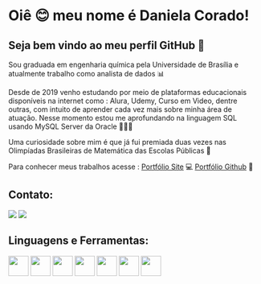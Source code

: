 # Oiê 😊 meu nome é Daniela Corado!
## Seja bem vindo ao meu perfil GitHub 👋

Sou graduada em engenharia química pela Universidade de Brasília e atualmente trabalho como analista de dados 📊 

Desde de 2019 venho estudando por meio de plataformas educacionais disponíveis na internet como : Alura, Udemy, Curso em Video, dentre outras, com intuito de aprender cada vez mais sobre minha área de atuação. Nesse momento estou me aprofundando na linguagem SQL usando MySQL Server da Oracle 👩🏼‍💻

Uma curiosidade sobre mim é que já fui premiada duas vezes nas Olimpíadas Brasileiras de Matemática das Escolas Públicas 🏅

Para conhecer meus trabalhos acesse : 
[Portfólio Site](https://sites.google.com/view/portfoliodanielacorado) 💻
[Portfólio Github](https://github.com/DanielaCorado/Portfolio) 🔗


## Contato:
<div>
<a href = "mailto:danifcorado@gmail.com"><img src="https://img.shields.io/badge/Gmail-D14836?style=for-the-badge&logo=gmail&logoColor=white" target="_blank"></a>
<a href="https://www.linkedin.com/in/daniela-corado-077365192/" target="_blank"><img src="https://img.shields.io/badge/-LinkedIn-%230077B5?style=for-the-badge&logo=linkedin&logoColor=white" target="_blank"></a>   
</div>


## Linguagens e Ferramentas:
<p float ="left">
<img src="https://cdn.jsdelivr.net/gh/devicons/devicon/icons/git/git-original.svg" width="40" height="40"/>
<img src="https://cdn.jsdelivr.net/gh/devicons/devicon/icons/python/python-original.svg"width="40" height="40"/>
<img src="https://cdn.jsdelivr.net/gh/devicons/devicon/icons/mysql/mysql-original.svg"width="40" height="40"/>
<img src="https://cdn.jsdelivr.net/gh/devicons/devicon/icons/visualstudio/visualstudio-plain.svg"width="40" height="40"/>
<img src="https://cdn.jsdelivr.net/gh/devicons/devicon/icons/pycharm/pycharm-original.svg"width="40" height="40" />
<img src="https://cdn.jsdelivr.net/gh/devicons/devicon/icons/googlecloud/googlecloud-original.svg"width="40" height="40"/>
<img src="https://cdn.jsdelivr.net/gh/devicons/devicon/icons/matlab/matlab-original.svg"width="40" height="40"/>
</p>


